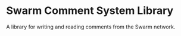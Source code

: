 # Swarm Comment System Library

A library for writing and reading comments from the Swarm network.

<!-- TODO: doc -->
